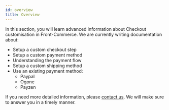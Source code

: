 ```yaml
---
id: overview
title: Overview
---
```


In this section, you will learn advanced information about Checkout customisation in Front-Commerce. We are currently writing documentation about:

* Setup a custom checkout step
* Setup a custom payment method
* Understanding the payment flow
* Setup a custom shipping method
* Use an existing payment method:
    * Paypal
    * Ogone
    * Payzen

If you need more detailed information, please [contact us](mailto:contact@front-commerce.com). We will make sure to answer you in a timely manner.